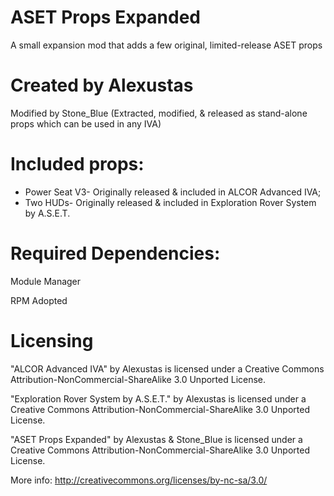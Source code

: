 # ASET Props Expanded
   A small expansion mod that adds a few original, limited-release ASET props

# Created by Alexustas
   Modified by Stone_Blue
   (Extracted, modified, & released as stand-alone props which can be used in any IVA)
   
# Included props:
   - Power Seat V3- Originally released & included in ALCOR Advanced IVA;
   - Two HUDs- Originally released & included in Exploration Rover System by A.S.E.T.
 
# Required Dependencies:

   Module Manager

   RPM Adopted

# Licensing	
   "ALCOR Advanced IVA" by Alexustas
      is licensed under a Creative Commons Attribution-NonCommercial-ShareAlike 3.0 Unported License.

   "Exploration Rover System by A.S.E.T." by Alexustas
      is licensed under a Creative Commons Attribution-NonCommercial-ShareAlike 3.0 Unported License.

   "ASET Props Expanded" by Alexustas & Stone_Blue
      is licensed under a Creative Commons Attribution-NonCommercial-ShareAlike 3.0 Unported License.

   More info: http://creativecommons.org/licenses/by-nc-sa/3.0/
